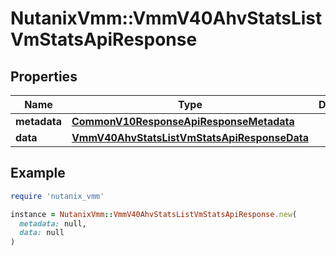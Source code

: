 # NutanixVmm::VmmV40AhvStatsListVmStatsApiResponse

## Properties

| Name | Type | Description | Notes |
| ---- | ---- | ----------- | ----- |
| **metadata** | [**CommonV10ResponseApiResponseMetadata**](CommonV10ResponseApiResponseMetadata.md) |  | [optional] |
| **data** | [**VmmV40AhvStatsListVmStatsApiResponseData**](VmmV40AhvStatsListVmStatsApiResponseData.md) |  | [optional] |

## Example

```ruby
require 'nutanix_vmm'

instance = NutanixVmm::VmmV40AhvStatsListVmStatsApiResponse.new(
  metadata: null,
  data: null
)
```

